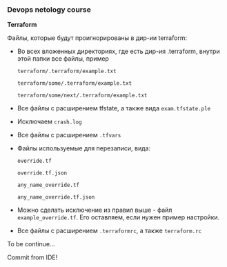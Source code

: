 ### Devops netology course

**Terraform**

Файлы, которые будут проигнорированы в дир-ии terraform:
- Во всех вложенных директориях, где есть дир-ия .terraform, внутри этой папки все файлы, пример

      terraform/.terraform/example.txt

      terraform/some/.terraform/example.txt

      terraform/some/next/.terraform/example.txt

- Все файлы с расширением tfstate, а также вида `exam.tfstate.ple`
- Исключаем `crash.log`
- Все файлы с расширением `.tfvars`
- Файлы используемые для перезаписи, вида:

      override.tf

      override.tf.json

      any_name_override.tf

      any_name_override.tf.json

- Можно сделать исключение из правил выше - файл `example_override.tf`. Его оставляем, если нужен пример настройки.

- Все файлы с расширением `.terraformrc`, а также `terraform.rc`

To be continue...

Commit from IDE!